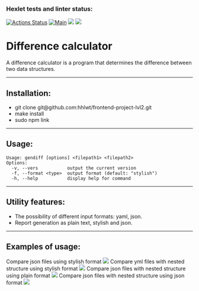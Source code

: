 ### Hexlet tests and linter status:

[![Actions Status](https://github.com/hhlwt/frontend-project-lvl2/workflows/hexlet-check/badge.svg)](https://github.com/hhlwt/frontend-project-lvl2/actions)
[![Main](https://github.com/hhlwt/frontend-project-lvl2/actions/workflows/main.yml/badge.svg)](https://github.com/hhlwt/frontend-project-lvl2/actions)
<a href="https://codeclimate.com/github/hhlwt/frontend-project-lvl2/test_coverage"><img src="https://api.codeclimate.com/v1/badges/a2a4e30d94dfa42a7e6f/test_coverage" /></a>
<a href="https://codeclimate.com/github/hhlwt/frontend-project-lvl2/maintainability"><img src="https://api.codeclimate.com/v1/badges/a2a4e30d94dfa42a7e6f/maintainability" /></a>

<h1>Difference calculator</h1>
<p>A difference calculator is a program that determines the difference between two data structures.</p>
<hr>
<h2>Installation:</h2>
<ul>
  <li>git clone git@github.com:hhlwt/frontend-project-lvl2.git</li>
  <li>make install</li>
  <li>sudo npm link</li>
</ul>
<hr>
<h2>Usage:</h2>

```
Usage: gendiff [options] <filepath1> <filepath2>
Options:
  -v, --vers           output the current version
  -f, --format <type>  output format (default: "stylish")
  -h, --help           display help for command
```

<hr>
<h2>Utility features:</h2>
<ul>
  <li>The possibility of different input formats: yaml, json.</li>
  <li>Report generation as plain text, stylish and json.</li>
</ul>
<hr>
<h2>Examples of usage:</h2>
</h3>Compare json files using stylish format</h3>
<a href="https://asciinema.org/a/HR0BpVo6Hlrnn9RpBglmt7WPJ" target="_blank"><img src="https://asciinema.org/a/HR0BpVo6Hlrnn9RpBglmt7WPJ.svg" /></a>
</h3>Compare yml files with nested structure using stylish format</h3>
<a href="https://asciinema.org/a/YRivxM5HDfp7gXIkm3kqxyKUl" target="_blank"><img src="https://asciinema.org/a/YRivxM5HDfp7gXIkm3kqxyKUl.svg" /></a>
</h3>Compare json files with nested structure using plain format</h3>
<a href="https://asciinema.org/a/yUn8Mgb2UpG5Z5Zkzify78ftN" target="_blank"><img src="https://asciinema.org/a/yUn8Mgb2UpG5Z5Zkzify78ftN.svg" /></a>
</h3>Compare json files with nested structure using json format</h3>
<a href="https://asciinema.org/a/hD4KBr5wu12p8AoKJtnwKtKuc" target="_blank"><img src="https://asciinema.org/a/hD4KBr5wu12p8AoKJtnwKtKuc.svg" /></a>